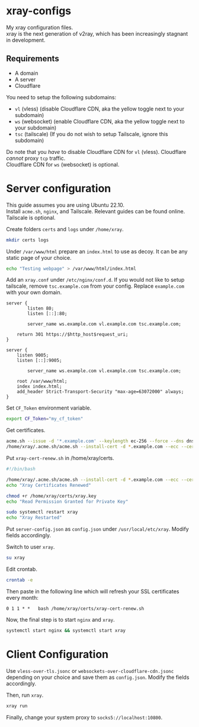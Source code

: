 # xray-configs
My xray configuration files.<br/>
xray is the next generation of v2ray, which has been increasingly stagnant in development.

## Requirements
- A domain
- A server
- Cloudflare

You need to setup the following subdomains:
- `vl` (vless) (disable Cloudflare CDN, aka the yellow toggle next to your subdomain)
- `ws` (websocket) (enable Cloudflare CDN, aka the yellow toggle next to your subdomain)
- `tsc` (tailscale) (If you do not wish to setup Tailscale, ignore this subdomain)

Do note that you *have* to disable Cloudflare CDN for `vl` (vless). Cloudflare *cannot* proxy `tcp` traffic.<br/>
Cloudflare CDN for `ws` (websocket) is optional.

# Server configuration
This guide assumes you are using Ubuntu 22.10.<br/>
Install `acme.sh`, `nginx`, and Tailscale. Relevant guides can be found online.<br/>
Tailscale is optional.

Create folders `certs` and `logs` under `/home/xray`.
```zsh
mkdir certs logs
```

Under `/var/www/html` prepare an `index.html` to use as decoy. It can be any static page of your choice.
```zsh
echo "Testing webpage" > /var/www/html/index.html
```

Add an `xray.conf` under `/etc/nginx/conf.d`. If you would not like to setup tailscale, remove `tsc.example.com` from your config. Replace `example.com` with your own domain.
```
server {
        listen 80;
        listen [::]:80;

        server_name ws.example.com vl.example.com tsc.example.com;

	return 301 https://$http_host$request_uri;
}

server {
	listen 9005;
	listen [::]:9005;

        server_name ws.example.com vl.example.com tsc.example.com;

	root /var/www/html;
	index index.html;
	add_header Strict-Transport-Security "max-age=63072000" always;
}
```

Set `CF_Token` environment variable.
```zsh
export CF_Token="my_cf_token"
```

Get certificates.
```zsh
acme.sh --issue -d '*.example.com' --keylength ec-256 --force --dns dns_cf --ocsp-must-staple
/home/xray/.acme.sh/acme.sh --install-cert -d *.example.com --ecc --cert-file /home/xray/certs/xray.crt --fullchain-file /home/xray/certs/fullchain.crt --key-file /home/xray/certs/xray.key
```

Put `xray-cert-renew.sh` in /home/xray/certs.
```bash
#!/bin/bash

/home/xray/.acme.sh/acme.sh --install-cert -d *.example.com --ecc --cert-file /home/xray/certs/xray.crt --fullchain-file /home/xray/certs/fullchain.crt --key-file /home/xray/certs/xray.key
echo "Xray Certificates Renewed"

chmod +r /home/xray/certs/xray.key
echo "Read Permission Granted for Private Key"

sudo systemctl restart xray
echo "Xray Restarted"
```

Put `server-config.json` as `config.json` under `/usr/local/etc/xray`. Modify fields accordingly.

Switch to user `xray`.
```zsh
su xray
```

Edit crontab.
```zsh
crontab -e
```

Then paste in the following line which will refresh your SSL certificates every month:
```
0 1 1 * *   bash /home/xray/certs/xray-cert-renew.sh
```

Now, the final step is to start `nginx` and `xray`.
```zsh
systemctl start nginx && systemctl start xray
```

# Client Configuration
Use `vless-over-tls.jsonc` or `websockets-over-cloudflare-cdn.jsonc` depending on your choice and save them as `config.json`. Modify the fields accordingly.

Then, run `xray`.
```zsh
xray run
```

Finally, change your system proxy to `socks5://localhost:10800`.
